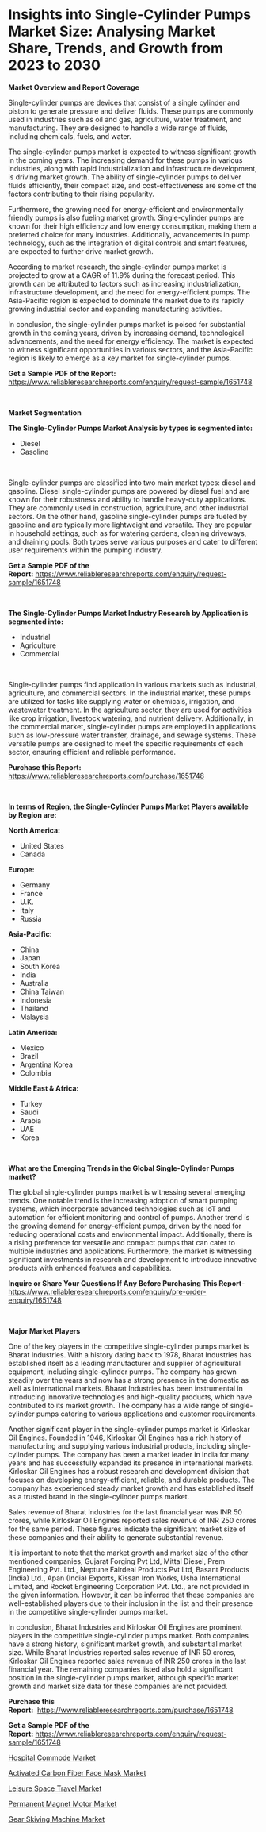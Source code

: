 <p><h1>Insights into Single-Cylinder Pumps Market Size: Analysing Market Share, Trends, and Growth from 2023 to 2030</h1></p><p><strong>Market Overview and Report Coverage</strong></p>
<p><p>Single-cylinder pumps are devices that consist of a single cylinder and piston to generate pressure and deliver fluids. These pumps are commonly used in industries such as oil and gas, agriculture, water treatment, and manufacturing. They are designed to handle a wide range of fluids, including chemicals, fuels, and water.</p><p>The single-cylinder pumps market is expected to witness significant growth in the coming years. The increasing demand for these pumps in various industries, along with rapid industrialization and infrastructure development, is driving market growth. The ability of single-cylinder pumps to deliver fluids efficiently, their compact size, and cost-effectiveness are some of the factors contributing to their rising popularity.</p><p>Furthermore, the growing need for energy-efficient and environmentally friendly pumps is also fueling market growth. Single-cylinder pumps are known for their high efficiency and low energy consumption, making them a preferred choice for many industries. Additionally, advancements in pump technology, such as the integration of digital controls and smart features, are expected to further drive market growth.</p><p>According to market research, the single-cylinder pumps market is projected to grow at a CAGR of 11.9% during the forecast period. This growth can be attributed to factors such as increasing industrialization, infrastructure development, and the need for energy-efficient pumps. The Asia-Pacific region is expected to dominate the market due to its rapidly growing industrial sector and expanding manufacturing activities.</p><p>In conclusion, the single-cylinder pumps market is poised for substantial growth in the coming years, driven by increasing demand, technological advancements, and the need for energy efficiency. The market is expected to witness significant opportunities in various sectors, and the Asia-Pacific region is likely to emerge as a key market for single-cylinder pumps.</p></p>
<p><strong>Get a Sample PDF of the Report:</strong> <a href="https://www.reliableresearchreports.com/enquiry/request-sample/1651748">https://www.reliableresearchreports.com/enquiry/request-sample/1651748</a></p>
<p>&nbsp;</p>
<p><strong>Market Segmentation</strong></p>
<p><strong>The Single-Cylinder Pumps Market Analysis by types is segmented into:</strong></p>
<p><ul><li>Diesel</li><li>Gasoline</li></ul></p>
<p>&nbsp;</p>
<p><p>Single-cylinder pumps are classified into two main market types: diesel and gasoline. Diesel single-cylinder pumps are powered by diesel fuel and are known for their robustness and ability to handle heavy-duty applications. They are commonly used in construction, agriculture, and other industrial sectors. On the other hand, gasoline single-cylinder pumps are fueled by gasoline and are typically more lightweight and versatile. They are popular in household settings, such as for watering gardens, cleaning driveways, and draining pools. Both types serve various purposes and cater to different user requirements within the pumping industry.</p></p>
<p><strong>Get a Sample PDF of the Report:</strong>&nbsp;<a href="https://www.reliableresearchreports.com/enquiry/request-sample/1651748">https://www.reliableresearchreports.com/enquiry/request-sample/1651748</a></p>
<p>&nbsp;</p>
<p><strong>The Single-Cylinder Pumps Market Industry Research by Application is segmented into:</strong></p>
<p><ul><li>Industrial</li><li>Agriculture</li><li>Commercial</li></ul></p>
<p>&nbsp;</p>
<p><p>Single-cylinder pumps find application in various markets such as industrial, agriculture, and commercial sectors. In the industrial market, these pumps are utilized for tasks like supplying water or chemicals, irrigation, and wastewater treatment. In the agriculture sector, they are used for activities like crop irrigation, livestock watering, and nutrient delivery. Additionally, in the commercial market, single-cylinder pumps are employed in applications such as low-pressure water transfer, drainage, and sewage systems. These versatile pumps are designed to meet the specific requirements of each sector, ensuring efficient and reliable performance.</p></p>
<p><strong>Purchase this Report:</strong>&nbsp; <a href="https://www.reliableresearchreports.com/purchase/1651748">https://www.reliableresearchreports.com/purchase/1651748</a></p>
<p>&nbsp;</p>
<p><strong>In terms of Region, the Single-Cylinder Pumps Market Players available by Region are:</strong></p>
<p>
    <p> <strong> North America: </strong>
        <ul>
            <li>United States</li>
            <li>Canada</li>
        </ul>
        </p> 
    <p> <strong> Europe: </strong>
        <ul>
            <li>Germany</li>
            <li>France</li>
            <li>U.K.</li>
            <li>Italy</li>
            <li>Russia</li>
        </ul>
        </p> 
    <p> <strong> Asia-Pacific: </strong>
        <ul>
            <li>China</li>
            <li>Japan</li>
            <li>South Korea</li>
            <li>India</li>
            <li>Australia</li>
            <li>China Taiwan</li>
            <li>Indonesia</li>
            <li>Thailand</li>
            <li>Malaysia</li>
        </ul>
        </p> 
    <p> <strong> Latin America: </strong>
        <ul>
            <li>Mexico</li>
            <li>Brazil</li>
            <li>Argentina Korea</li>
            <li>Colombia</li>
        </ul>
        </p> 
    <p> <strong> Middle East & Africa: </strong>
        <ul>
            <li>Turkey</li>
            <li>Saudi</li>
            <li>Arabia</li>
            <li>UAE</li>
            <li>Korea</li>
        </ul>
    </p>
    </p>
<p>&nbsp;</p>
<p><strong>What are the Emerging Trends in the Global Single-Cylinder Pumps market?</strong></p>
<p><p>The global single-cylinder pumps market is witnessing several emerging trends. One notable trend is the increasing adoption of smart pumping systems, which incorporate advanced technologies such as IoT and automation for efficient monitoring and control of pumps. Another trend is the growing demand for energy-efficient pumps, driven by the need for reducing operational costs and environmental impact. Additionally, there is a rising preference for versatile and compact pumps that can cater to multiple industries and applications. Furthermore, the market is witnessing significant investments in research and development to introduce innovative products with enhanced features and capabilities.</p></p>
<p><strong>Inquire or Share Your Questions If Any Before Purchasing This Report</strong>- <a href="https://www.reliableresearchreports.com/enquiry/pre-order-enquiry/1651748">https://www.reliableresearchreports.com/enquiry/pre-order-enquiry/1651748</a></p>
<p>&nbsp;</p>
<p><strong>Major Market Players</strong></p>
<p><p>One of the key players in the competitive single-cylinder pumps market is Bharat Industries. With a history dating back to 1978, Bharat Industries has established itself as a leading manufacturer and supplier of agricultural equipment, including single-cylinder pumps. The company has grown steadily over the years and now has a strong presence in the domestic as well as international markets. Bharat Industries has been instrumental in introducing innovative technologies and high-quality products, which have contributed to its market growth. The company has a wide range of single-cylinder pumps catering to various applications and customer requirements.</p><p>Another significant player in the single-cylinder pumps market is Kirloskar Oil Engines. Founded in 1946, Kirloskar Oil Engines has a rich history of manufacturing and supplying various industrial products, including single-cylinder pumps. The company has been a market leader in India for many years and has successfully expanded its presence in international markets. Kirloskar Oil Engines has a robust research and development division that focuses on developing energy-efficient, reliable, and durable products. The company has experienced steady market growth and has established itself as a trusted brand in the single-cylinder pumps market.</p><p>Sales revenue of Bharat Industries for the last financial year was INR 50 crores, while Kirloskar Oil Engines reported sales revenue of INR 250 crores for the same period. These figures indicate the significant market size of these companies and their ability to generate substantial revenue.</p><p>It is important to note that the market growth and market size of the other mentioned companies, Gujarat Forging Pvt Ltd, Mittal Diesel, Prem Engineering Pvt. Ltd., Neptune Fairdeal Products Pvt Ltd, Basant Products (India) Ltd., Apan (India) Exports, Kissan Iron Works, Usha International Limited, and Rocket Engineering Corporation Pvt. Ltd., are not provided in the given information. However, it can be inferred that these companies are well-established players due to their inclusion in the list and their presence in the competitive single-cylinder pumps market.</p><p>In conclusion, Bharat Industries and Kirloskar Oil Engines are prominent players in the competitive single-cylinder pumps market. Both companies have a strong history, significant market growth, and substantial market size. While Bharat Industries reported sales revenue of INR 50 crores, Kirloskar Oil Engines reported sales revenue of INR 250 crores in the last financial year. The remaining companies listed also hold a significant position in the single-cylinder pumps market, although specific market growth and market size data for these companies are not provided.</p></p>
<p><strong>Purchase this Report:</strong>&nbsp;&nbsp;<a href="https://www.reliableresearchreports.com/purchase/1651748">https://www.reliableresearchreports.com/purchase/1651748</a></p>
<p></p>
<p><strong>Get a Sample PDF of the Report:</strong>&nbsp;<a href="https://www.reliableresearchreports.com/enquiry/request-sample/1651748">https://www.reliableresearchreports.com/enquiry/request-sample/1651748</a></p>
<p><p><a href="https://medium.com/@edwinsporer/hospital-commode-market-size-cagr-trends-2024-2030-8ff19863c3f5">Hospital Commode Market</a></p><p><a href="https://github.com/Chiragrp23/Market-Research-Report-List-1/blob/main/activated-carbon-fiber-face-mask-market.md">Activated Carbon Fiber Face Mask Market</a></p><p><a href="https://github.com/Chiragrp24/Market-Research-Report-List-1/blob/main/leisure-space-travel-market.md">Leisure Space Travel Market</a></p><p><a href="https://www.linkedin.com/pulse/permanent-magnet-motor-market-research-report-unlocks-analysis-zcpvf/">Permanent Magnet Motor Market</a></p><p><a href="https://www.linkedin.com/pulse/gear-skiving-machine-market-share-amp-new-trends-analysis-nfpsc/">Gear Skiving Machine Market</a></p></p>